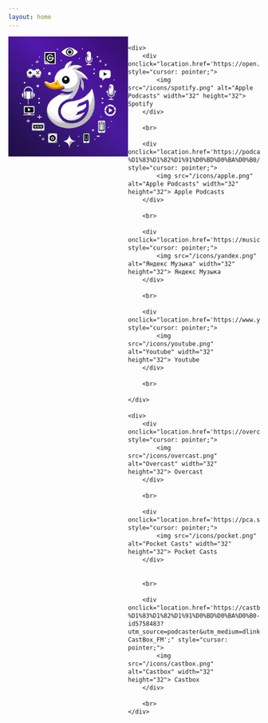 ```yaml
---
layout: home
---
```


<div style="float:left">
	<img width=240 src="/logo.png" alt="Duck syndrome"/>
</div>


<div style="display: flex; justify-content: space-evenly; flex-wrap:wrap;">


	<div>
		<div onclick="location.href='https://open.spotify.com/';" style="cursor: pointer;">
			<img src="/icons/spotify.png" alt="Apple Podcasts" width="32" height="32"> Spotify
		</div>

		<br>

		<div onclick="location.href='https://podcasts.apple.com/us/podcast/%D1%81%D0%B8%D0%BD%D0%B4%D1%80%D0%BE%D0%BC-%D1%83%D1%82%D1%91%D0%BD%D0%BA%D0%B0/id1725351363';" style="cursor: pointer;">
			<img src="/icons/apple.png" alt="Apple Podcasts" width="32" height="32"> Apple Podcasts
		</div>

		<br>

		<div onclick="location.href='https://music.yandex.ru/album/29025424';" style="cursor: pointer;">
			<img src="/icons/yandex.png" alt="Яндекс Музыка" width="32" height="32"> Яндекс Музыка
		</div>

		<br>

		<div onclick="location.href='https://www.youtube.com/@sindromutenka';" style="cursor: pointer;">
			<img src="/icons/youtube.png" alt="Youtube" width="32" height="32"> Youtube
		</div>

		<br>

	</div>

	<div>
		<div onclick="location.href='https://overcast.fm/itunes1725351363';" style="cursor: pointer;">
			<img src="/icons/overcast.png" alt="Overcast" width="32" height="32"> Overcast
		</div>

		<br>

		<div onclick="location.href='https://pca.st/itunes/1725351363';" style="cursor: pointer;">
			<img src="/icons/pocket.png" alt="Pocket Casts" width="32" height="32"> Pocket Casts
		</div>


		<br>

		<div onclick="location.href='https://castbox.fm/channel/%D0%A1%D0%B8%D0%BD%D0%B4%D1%80%D0%BE%D0%BC-%D1%83%D1%82%D1%91%D0%BD%D0%BA%D0%B0-id5758483?utm_source=podcaster&utm_medium=dlink&utm_campaign=c_5758483&utm_content=%D0%A1%D0%B8%D0%BD%D0%B4%D1%80%D0%BE%D0%BC%20%D1%83%D1%82%D1%91%D0%BD%D0%BA%D0%B0-CastBox_FM';" style="cursor: pointer;">
			<img src="/icons/castbox.png" alt="Castbox" width="32" height="32"> Castbox
		</div>

		<br>
	</div>

</div>